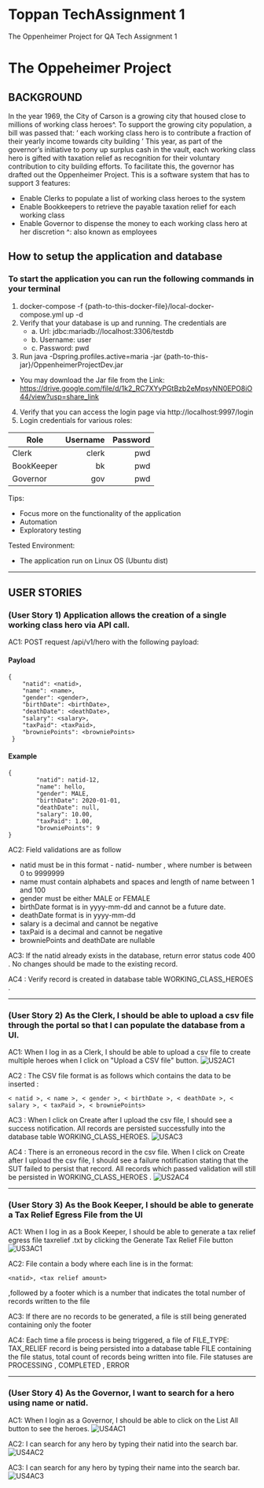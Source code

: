 # Toppan TechAssignment 1
The Oppenheimer Project for QA Tech Assignment 1

# The Oppeheimer Project
## BACKGROUND
In the year 1969, the City of Carson is a growing city that housed close to
millions of working class heroes^. To support the growing city population, a
bill was passed that:
‘ each working class hero is to contribute a fraction of their yearly
income towards city building ’
This year, as part of the governor’s initiative to pony up surplus cash in
the vault, each working class hero is gifted with taxation relief as
recognition for their voluntary contribution to city building efforts.
To facilitate this, the governor has drafted out the Oppenheimer Project.
This is a software system that has to support 3 features:
- Enable Clerks to populate a list of working class heroes to the system
- Enable Bookkeepers to retrieve the payable taxation relief for each
working class
- Enable Governor to dispense the money to each working class hero at her
discretion
^: also known as employees

## How to setup the application and database
### To start the application you can run the following commands in your terminal

1. docker-compose -f {path-to-this-docker-file}/local-docker-compose.yml up -d
2. Verify that your database is up and running. The credentials are
   - a. Url: jdbc:mariadb://localhost:3306/testdb
   - b. Username: user
   - c. Password: pwd
3. Run java -Dspring.profiles.active=maria -jar
{path-to-this-jar}/OppenheimerProjectDev.jar
- You may download the Jar file from the Link: https://drive.google.com/file/d/1k2_RC7XYyPGtBzb2eMpsyNN0EPO8iO44/view?usp=share_link

4. Verify that you can access the login page via http://localhost:9997/login
5. Login credentials for various roles:

| Role       | Username | Password |
|------------|---------:|---------:|
| Clerk      | clerk    | pwd      |
| BookKeeper | bk       | pwd      |
| Governor   | gov      | pwd      |

Tips:
- Focus more on the functionality of the application
- Automation
- Exploratory testing

Tested Environment:
- The application run on Linux OS (Ubuntu dist)
-------

## USER STORIES
### (User Story 1) Application allows the creation of a single working class hero via API call.

AC1: POST request /api/v1/hero with the following payload:
#### Payload 
``` 
{
    "natid": <natid>,
    "name": <name>,
    "gender": <gender>,
    "birthDate": <birthDate>,
    "deathDate": <deathDate>,
    "salary": <salary>,
    "taxPaid": <taxPaid>,
    "browniePoints": <browniePoints>
 } 
``` 
#### Example
``` 
{
        "natid": natid-12,
        "name": hello,
        "gender": MALE,
        "birthDate": 2020-01-01,
        "deathDate": null,
        "salary": 10.00,
        "taxPaid": 1.00,
        "browniePoints": 9
} 
```

AC2: Field validations are as follow
- natid must be in this format - natid- number , where number is between 0 to
9999999
- name must contain alphabets and spaces and length of name between 1 and 100
- gender must be either MALE or FEMALE
- birthDate format is in yyyy-mm-dd and cannot be a future date.
- deathDate format is in yyyy-mm-dd
- salary is a decimal and cannot be negative
- taxPaid is a decimal and cannot be negative
- browniePoints and deathDate are nullable

AC3: If the natid already exists in the database, return error status code 400 . No changes
should be made to the existing record.

AC4 : Verify record is created in database table WORKING_CLASS_HEROES .

-------


### (User Story 2) As the Clerk, I should be able to upload a csv file through the portal so that I can populate the database from a UI.

AC1: When I Iog in as a Clerk, I should be able to upload a csv file to create multiple heroes
when I click on "Upload a CSV file" button.
![US2AC1](https://github.com/KitkatRed/QA-TechAssignment-1/blob/main/images/US2_AC1.png)

AC2 : The CSV file format is as follows which contains the data to be inserted :
```
< natid >, < name >, < gender >, < birthDate >, < deathDate >, < salary >, < taxPaid >, < browniePoints>
```

AC3 : When I click on Create after I upload the csv file, I should see a success notification.
All records are persisted successfully into the database table WORKING_CLASS_HEROES.
![USAC3](https://github.com/KitkatRed/QA-TechAssignment-1/blob/main/images/US2_AC3.png)

AC4 : There is an erroneous record in the csv file. When I click on Create after I upload the
csv file, I should see a failure notification stating that the SUT failed to persist that record. All
records which passed validation will still be persisted in WORKING_CLASS_HEROES .
![US2AC4](https://github.com/KitkatRed/QA-TechAssignment-1/blob/main/images/US2_AC4.png)


-------

### (User Story 3) As the Book Keeper, I should be able to generate a Tax Relief Egress File from the UI

AC1: When I Iog in as a Book Keeper, I should be able to generate a tax relief egress file
taxrelief .txt by clicking the Generate Tax Relief File button
![US3AC1](https://github.com/KitkatRed/QA-TechAssignment-1/blob/main/images/US3_AC1.png)

AC2: File contain a body where each line is in the format: 
```
<natid>, <tax relief amount>
```
,followed by a footer which is a number that indicates the total number of records written to the
file

AC3: If there are no records to be generated, a file is still being generated containing only the
footer

AC4: Each time a file process is being triggered, a file of FILE_TYPE: TAX_RELIEF record
is being persisted into a database table FILE containing the file status, total count of records
being written into file. File statuses are PROCESSING , COMPLETED , ERROR


-------


### (User Story 4) As the Governor, I want to search for a hero using name or natid.

AC1: When I login as a Governor, I should be able to click on the List All button to
see the heroes.
![US4AC1](https://github.com/KitkatRed/QA-TechAssignment-1/blob/main/images/US4_AC1.png)

AC2: I can search for any hero by typing their natid into the search bar.
![US4AC2](https://github.com/KitkatRed/QA-TechAssignment-1/blob/main/images/US4_AC2.png)

AC3: I can search for any hero by typing their name into the search bar.
![US4AC3](https://github.com/KitkatRed/QA-TechAssignment-1/blob/main/images/US4_AC3.png)
